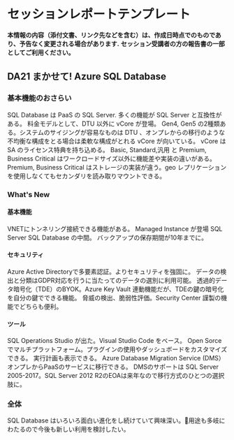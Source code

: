 # セッションレポートテンプレート
__本情報の内容（添付文書、リンク先などを含む）は、作成日時点でのものであり、予告なく変更される場合があります.__
__セッション受講者の方の報告書の一部としてご利用ください。__

## DA21 まかせて! Azure SQL Database
### 基本機能のおさらい
SQL Database は PaaS の SQL Server.
多くの機能が SQL Server と互換性がある。
料金モデルとして、DTU 以外に vCore が登場。
Gen4, Gen5 の2種類ある。システムのサイジングが容易なものは DTU 、オンプレからの移行のような不均衡な構成をとる場合は柔軟な構成がとれる vCore が向いている。
vCore は SA のライセンス特典を持ち込める。
Basic, Standard,汎用 と Premium, Business Critical はワークロードサイズ以外に機能差や実装の違いがある。
Premium, Business Critical はストレージの実装が違う。geo レプリケーションを使用しなくてもセカンダリを読み取りマウントできる。

### What's New
#### 基本機能
VNETにトンネリング接続できる機能がある。
Managed Instance が登場 SQL Server SQL Database の中間。
バックアップの保存期間が10年までに。

#### セキュリティ
Azure Active Directoryで多要素認証。よりセキュリティを強固に。
データの検出と分類はGDPR対応を行うに当たってのデータの選別に利用可能。
透過的データ暗号化（TDE）のBYOK。Azure Key Vault 連動機能だが、TDEの鍵の暗号化を自分の鍵でできる機能。
脅威の検出、脆弱性評価。Security Center 謹製の機能でどちらも便利。

#### ツール
SQL Operations Studio が出た。Visual Studio Code をベース。
Open Sorce でマルチプラットフォーム。プラグインの使用やダッシュボードをカスタマイズできる。
実行計画も表示できる。
Azure Database Migration Service (DMS）オンプレからPaaSのサービスに移行できる。
DMSのサポートは SQL Server 2005-2017。SQL Server 2012 R2のEOAは来年なので移行方式のひとつの選択肢に。

### 全体
SQL Database はいろいろ面白い進化をし続けていて興味深い。用途も多岐にわたるので今後も新しい利用を検討したい。